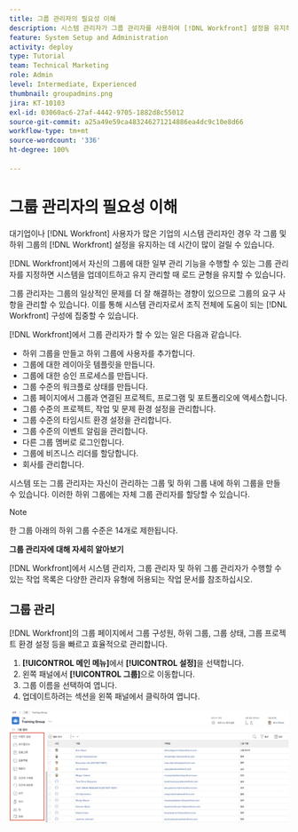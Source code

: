 ```yaml
---
title: 그룹 관리자의 필요성 이해
description: 시스템 관리자가 그룹 관리자를 사용하여 [!DNL Workfront] 설정을 유지하면서도 그룹에 작업에 대한 더 많은 제어 권한을 부여하는 방법을 알아보십시오.
feature: System Setup and Administration
activity: deploy
type: Tutorial
team: Technical Marketing
role: Admin
level: Intermediate, Experienced
thumbnail: groupadmins.png
jira: KT-10103
exl-id: 03060ac6-27af-4442-9705-1882d8c55012
source-git-commit: a25a49e59ca483246271214886ea4dc9c10e8d66
workflow-type: tm+mt
source-wordcount: '336'
ht-degree: 100%

---
```


# 그룹 관리자의 필요성 이해

<!---
21.4 updates have been made
--->

대기업이나 [!DNL Workfront] 사용자가 많은 기업의 시스템 관리자인 경우 각 그룹 및 하위 그룹의 [!DNL Workfront] 설정을 유지하는 데 시간이 많이 걸릴 수 있습니다.

[!DNL Workfront]에서 자신의 그룹에 대한 일부 관리 기능을 수행할 수 있는 그룹 관리자를 지정하면 시스템을 업데이트하고 유지 관리할 때 로드 균형을 유지할 수 있습니다.

그룹 관리자는 그룹의 일상적인 문제를 더 잘 해결하는 경향이 있으므로 그룹의 요구 사항을 관리할 수 있습니다. 이를 통해 시스템 관리자로서 조직 전체에 도움이 되는 [!DNL Workfront] 구성에 집중할 수 있습니다.

[!DNL Workfront]에서 그룹 관리자가 할 수 있는 일은 다음과 같습니다.

* 하위 그룹을 만들고 하위 그룹에 사용자를 추가합니다.
* 그룹에 대한 레이아웃 템플릿을 만듭니다.
* 그룹에 대한 승인 프로세스를 만듭니다.
* 그룹 수준의 워크플로 상태를 만듭니다.
* 그룹 페이지에서 그룹과 연결된 프로젝트, 프로그램 및 포트폴리오에 액세스합니다.
* 그룹 수준의 프로젝트, 작업 및 문제 환경 설정을 관리합니다.
* 그룹 수준의 타임시트 환경 설정을 관리합니다.
* 그룹 수준의 이벤트 알림을 관리합니다.
* 다른 그룹 멤버로 로그인합니다.
* 그룹에 비즈니스 리더를 할당합니다.
* 회사를 관리합니다.

시스템 또는 그룹 관리자는 자신이 관리하는 그룹 및 하위 그룹 내에 하위 그룹을 만들 수 있습니다. 이러한 하위 그룹에는 자체 그룹 관리자를 할당할 수 있습니다.

>[!NOTE]
>
>한 그룹 아래의 하위 그룹 수준은 14개로 제한됩니다.

**그룹 관리자에 대해 자세히 알아보기**

<!---
bullet points below need hyperlinks
--->

[!DNL Workfront]에서 시스템 관리자, 그룹 관리자 및 하위 그룹 관리자가 수행할 수 있는 작업 목록은 다양한 관리자 유형에 허용되는 작업 문서를 참조하십시오.

## 그룹 관리

[!DNL Workfront]의 그룹 페이지에서 그룹 구성원, 하위 그룹, 그룹 상태, 그룹 프로젝트 환경 설정 등을 빠르고 효율적으로 관리합니다.

1. **[!UICONTROL 메인 메뉴]**&#x200B;에서 **[!UICONTROL 설정]**&#x200B;을 선택합니다.
1. 왼쪽 패널에서 **[!UICONTROL 그룹]**&#x200B;으로 이동합니다.
1. 그룹 이름을 선택하여 엽니다.
1. 업데이트하려는 섹션을 왼쪽 패널에서 클릭하여 엽니다.

![그룹 페이지](assets/admin-fund-manage-a-group.png)

<!---
learn more URLs
Create and manage groups 
Create and manage subgroups 
Business leader overview 
--->
